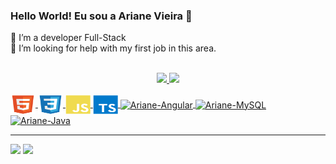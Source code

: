 ### Hello World! Eu sou a Ariane Vieira 👋

🌱 I’m a developer Full-Stack<br>
🤔 I’m looking for help with my first job in this area.<br><br>


<div align="center" dir="auto">
  <a href="https://github.com/amprvieira">
  <img height="150em" src="https://github-readme-stats.vercel.app/api?username=amprvieira&show_icons=true&theme=dark&include_all_commits=true&count_private=true">
   <img height="150em" src="https://github-readme-stats.vercel.app/api/top-langs/?username=amprvieira&layout=compact&langs_count=7&theme=dracula"/>
</div>
<div style="display: inline_block"><br>
  <img align="center" alt="Ariane-HTML" height="30" width="40" src="https://raw.githubusercontent.com/devicons/devicon/master/icons/html5/html5-original.svg">
  <img align="center" alt="Ariane-CSS" height="30" width="40" src="https://raw.githubusercontent.com/devicons/devicon/master/icons/css3/css3-original.svg">
  <img align="center" alt="Ariane-Js" height="30" width="40" src="https://raw.githubusercontent.com/devicons/devicon/master/icons/javascript/javascript-plain.svg">
  <img align="center" alt="Ariane-Ts" height="30" width="40" src="https://raw.githubusercontent.com/devicons/devicon/master/icons/typescript/typescript-plain.svg">
  <img align="center" alt="Ariane-Angular" height="30" width="40" src="https://cdn.jsdelivr.net/gh/devicons/devicon/icons/angularjs/angularjs-original.svg">
  <img align="center" alt="Ariane-MySQL" height="70" width="70" src="https://cdn.jsdelivr.net/gh/devicons/devicon/icons/mysql/mysql-plain-wordmark.svg" />
  <img align="center" alt="Ariane-Java" height="40" width="50" src="https://cdn.jsdelivr.net/gh/devicons/devicon/icons/java/java-original.svg" /> 
</div>
<hr>
<a href="https://www.linkedin.com/in/ariane-vieira-90717b67/" target="_blank"><img src="https://img.shields.io/badge/-LinkedIn-%230077B5?style=for-the-badge&logo=linkedin&logoColor=white" target="_blank"></a> 
<a href = "mailto:amprvieira@gmail.com"><img src="https://img.shields.io/badge/Gmail-D14836?style=for-the-badge&logo=gmail&logoColor=white" target="_blank"></a>
